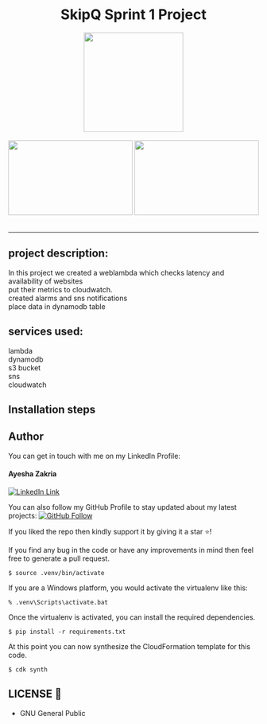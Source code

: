 <div align="center">
<h1>SkipQ Sprint 1 Project </h1>
<img src="https://pngset.com/images/aws-lambda-icon-text-symbol-alphabet-number-transparent-png-662520.png" height="200px">
<br>
<br>
</div>
<div align="center">
<img src="https://logowik.com/content/uploads/images/aws-dynamodb5235.jpg" height="150px" width="250px">
<img src="https://static.bossinsights.com/img/integrations/amazonaws_logs.png" height="150px" width="250px">
<br>
<br>
</div>
<hr>




## project description:

In this project we created a weblambda which checks latency and availability of websites <br>
put their metrics to cloudwatch.<br>
created alarms and sns notifications <br>
place data in dynamodb table<br>


## services used:

lambda<br>
dynamodb<br>
s3 bucket<br>
sns<br>
cloudwatch<br>

## Installation steps

## Author
You can get in touch with me on my LinkedIn Profile:

#### Ayesha Zakria
[![LinkedIn Link](https://img.shields.io/badge/Connect-Ayesha-zakria-blue.svg?logo=linkedin&longCache=true&style=social&label=Connect
)](https://www.linkedin.com/in/ayesha-zakria)

You can also follow my GitHub Profile to stay updated about my latest projects: [![GitHub Follow](https://img.shields.io/badge/Connect-Ayesha-zakria-blue.svg?logo=Github&longCache=true&style=social&label=Follow)](https://github.com/Ayesha-zakria)

If you liked the repo then kindly support it by giving it a star ⭐!

If you find any bug in the code or have any improvements in mind then feel free to generate a pull request.

```
$ source .venv/bin/activate
```

If you are a Windows platform, you would activate the virtualenv like this:

```
% .venv\Scripts\activate.bat
```

Once the virtualenv is activated, you can install the required dependencies.

```
$ pip install -r requirements.txt
```

At this point you can now synthesize the CloudFormation template for this code.

```
$ cdk synth
```
## LICENSE 🔑
- GNU General Public
